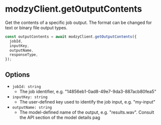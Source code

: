 # modzyClient.getOutputContents

Get the contents of a specific job output. The format can be changed for text or binary file output types.

```javascript
const outputContents = await modzyClient.getOutputContents({
  jobId,
  inputKey,
  outputName,
  responseType,
});
```

## Options

- `jobId: string`
  - The job identifier, e.g. "14856eb1-0ad8-49e7-9da3-887acb80fea5"
- `inputKey: string`
  - The user-defined key used to identify the job input, e.g. "my-input"
- `outputName: string`
  - The model-defined name of the output, e.g. "results.wav". Consult the API section of the model details pag